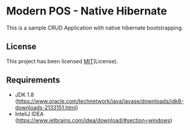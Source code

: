 # Modern POS - Native Hibernate
This is a sample CRUD Application with native hibernate bootstrapping.

## License
This project has been licensed [MIT](https://github.com/prakashsl/nativehibernate-pos/blob/master/LICENSE)(License).

Requirements
--------------
* JDK 1.8  (https://www.oracle.com/technetwork/java/javase/downloads/jdk8-downloads-2133151.html)
* InteliJ IDEA  (https://www.jetbrains.com/idea/download/#section=windows)
